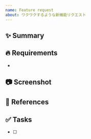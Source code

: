 ```yaml
---
name: Feature request
about: ワクワクするような新機能リクエスト
---
```


## ✨ Summary
<!-- 概要を記載する -->

## 🔥 Requirements
<!-- 要件を記載する -->
<!-- 例) 〇〇ができる, xxなときに△△する -->
- 

## 📷 Screenshot
<!-- デザイン画面のスクリーンショット -->

## 📄 References
<!-- 参考資料などを記載する -->

## ✅ Tasks
<!-- 必要な作業を記載する -->
- [ ] 